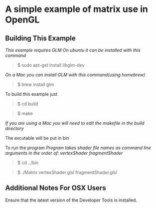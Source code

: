 A simple example of matrix use in OpenGL
========================================

Building This Example
---------------------

*This example requires GLM*
*On ubuntu it can be installed with this command*

>$ sudo apt-get install libglm-dev

*On a Mac you can install GLM with this command(using homebrew)*
>$ brew install glm

To build this example just 

>$ cd build

>$ make

*If you are using a Mac you will need to edit the makefile in the build directory*

The excutable will be put in bin

To run the program
*Program takes shader file names as command line arguments in the order of: vertexShader fragmentShader*

>$ cd ../bin

>$ ./Matrix vertexShader.glsl fragmentShader.glsl

Additional Notes For OSX Users
------------------------------

Ensure that the latest version of the Developer Tools is installed.

